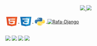 
<div align="center">
  <a href="https://github.com/rafaelricardodarosa">
  <img height="170em" src="https://github-readme-stats.vercel.app/api?username=Cofault&show_icons=true&theme=merko&include_all_commits=true&count_private=true"/>
  <img height="170em" src="https://github-readme-stats.vercel.app/api/top-langs/?username=Cofault&layout=compact&langs_count=7&theme=merko"/>
</div>
 <div style="display: inline_block"><br>
  <img align="center" alt="Rafa-HTML" height="30" width="40" src="https://raw.githubusercontent.com/devicons/devicon/master/icons/html5/html5-original.svg">
  <img align="center" alt="Rafa-CSS" height="30" width="40" src="https://raw.githubusercontent.com/devicons/devicon/master/icons/css3/css3-original.svg">
  <img align="center" alt="Rafa-Python" height="30" width="40" src="https://raw.githubusercontent.com/devicons/devicon/master/icons/python/python-original.svg">
   <img align="center" alt="Rafa-Django" height="30" width="40" src="https://cdn.jsdelivr.net/gh/devicons/devicon/icons/django/django-plain.svg">
</div>
  
  ##
  
  <div> 
  <a href="https://instagram.com/rafaricardo" target="_blank"><img src="https://img.shields.io/badge/-Instagram-%23E4405F?style=for-the-badge&logo=instagram&logoColor=white" target="_blank"></a>
 	<a href = "mailto:rafaelricardodarosa@gmail.com"><img src="https://img.shields.io/badge/-Gmail-%23333?style=for-the-badge&logo=gmail&logoColor=white" target="_blank"></a>
  <a href="https://www.linkedin.com/in/rafael-da-rosa-780377222/" target="_blank"><img src="https://img.shields.io/badge/-LinkedIn-%230077B5?style=for-the-badge&logo=linkedin&logoColor=white" target="_blank"></a> 
  <a href="https://twitter.com/Rafaricardo" target="_blank"><img src="https://img.shields.io/badge/Twitter-1DA1F2?style=for-the-badge&logo=twitter&logoColor=white" target="_blank"></a> 
 
  
</div>

<!---
Cofault/Cofault is a ✨ special ✨ repository because its `README.md` (this file) appears on your GitHub profile.
You can click the Preview link to take a look at your changes.
--->
